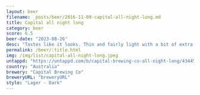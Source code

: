 ```yaml
---
layout: beer
filename: _posts/beer/2016-11-09-capital-all-night-long.md
title: Capital all night long
category: beer
score: 6.5
beer-date: "2023-08-26"
desc: "Tastes like it looks. Thin and fairly light with a bit of extra malt. Not terribly exciting"
permalink: /beer/:title.html
img: /img/list/capital-all-night-long.jpeg
untappd: "https://untappd.com/b/capital-brewing-co-all-night-long/4344514"
country: "Australia"
brewery: "Capital Brewing Co"
breweryURL: "breweryURL"
style: "Lager - Dark"
---
```

